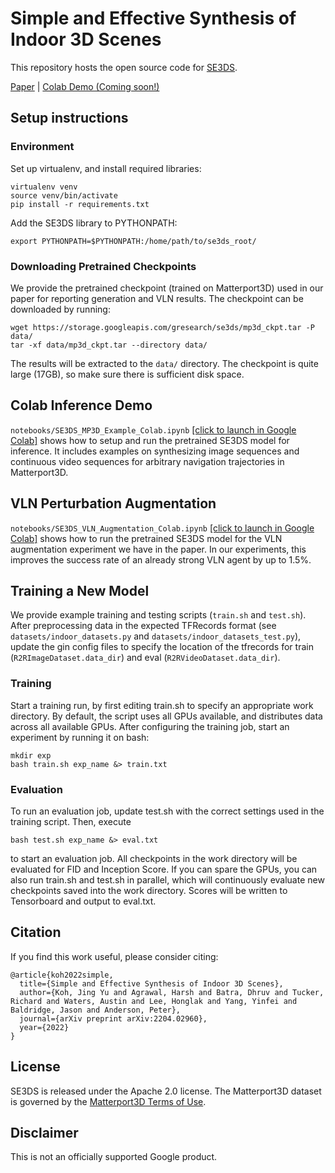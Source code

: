 # Simple and Effective Synthesis of Indoor 3D Scenes

This repository hosts the open source code for [SE3DS](https://arxiv.org/abs/2204.02960).

[Paper](https://arxiv.org/abs/2204.02960) | [Colab Demo (Coming soon!)]()


## Setup instructions

### Environment
Set up virtualenv, and install required libraries:
```
virtualenv venv
source venv/bin/activate
pip install -r requirements.txt
```

Add the SE3DS library to PYTHONPATH:
```
export PYTHONPATH=$PYTHONPATH:/home/path/to/se3ds_root/
```

### Downloading Pretrained Checkpoints

We provide the pretrained checkpoint (trained on Matterport3D) used in our paper for reporting generation and VLN results. The checkpoint can be downloaded by running:
```
wget https://storage.googleapis.com/gresearch/se3ds/mp3d_ckpt.tar -P data/
tar -xf data/mp3d_ckpt.tar --directory data/
```

The results will be extracted to the `data/` directory. The checkpoint is quite large (17GB), so make sure there is sufficient disk space.



## Colab Inference Demo

`notebooks/SE3DS_MP3D_Example_Colab.ipynb` [[click to launch in Google Colab]]() shows how to setup and run the pretrained SE3DS model for inference. It includes examples on synthesizing image sequences and continuous video sequences for arbitrary navigation trajectories in Matterport3D.

## VLN Perturbation Augmentation

`notebooks/SE3DS_VLN_Augmentation_Colab.ipynb` [[click to launch in Google Colab]]() shows how to run the pretrained SE3DS model for the VLN augmentation experiment we have in the paper. In our experiments, this improves the success rate of an already strong VLN agent by up to 1.5%.


## Training a New Model

We provide example training and testing scripts (`train.sh` and `test.sh`). After preprocessing data in the expected TFRecords format (see `datasets/indoor_datasets.py` and `datasets/indoor_datasets_test.py`), update the gin config files to specify the location of the tfrecords for train (`R2RImageDataset.data_dir`) and eval (`R2RVideoDataset.data_dir`).

### Training

Start a training run, by first editing train.sh to specify an appropriate work directory. By default, the script uses all GPUs available, and distributes data across all available GPUs. After configuring the training job, start an experiment by running it on bash:

```
mkdir exp
bash train.sh exp_name &> train.txt
```

### Evaluation

To run an evaluation job, update test.sh with the correct settings used in the training script. Then, execute

```
bash test.sh exp_name &> eval.txt
```

to start an evaluation job. All checkpoints in the work directory will be evaluated for FID and Inception Score. If you can spare the GPUs, you can also run train.sh and test.sh in parallel, which will continuously evaluate new checkpoints saved into the work directory. Scores will be written to Tensorboard and output to eval.txt.


## Citation

If you find this work useful, please consider citing:

```
@article{koh2022simple,
  title={Simple and Effective Synthesis of Indoor 3D Scenes},
  author={Koh, Jing Yu and Agrawal, Harsh and Batra, Dhruv and Tucker, Richard and Waters, Austin and Lee, Honglak and Yang, Yinfei and Baldridge, Jason and Anderson, Peter},
  journal={arXiv preprint arXiv:2204.02960},
  year={2022}
}
```

## License

SE3DS is released under the Apache 2.0 license. The Matterport3D dataset is governed by the
[Matterport3D Terms of Use](http://kaldir.vc.in.tum.de/matterport/MP_TOS.pdf).

## Disclaimer

This is not an officially supported Google product.
